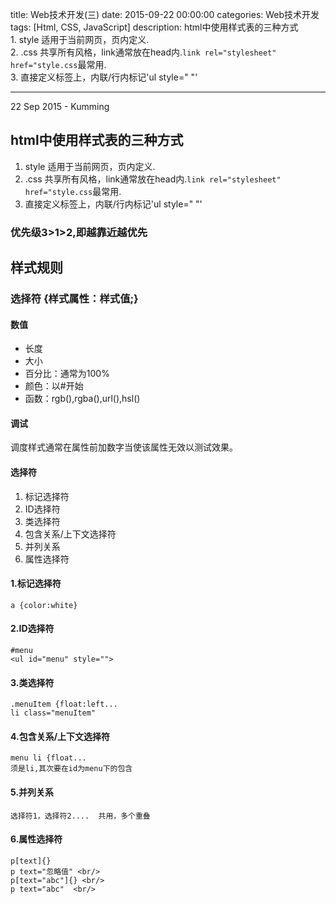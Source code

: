title: Web技术开发(三)
date: 2015-09-22 00:00:00
categories: Web技术开发
tags: [Html, CSS, JavaScript]
description: html中使用样式表的三种方式<br>1. style 适用于当前网页，页内定义.<br>2. .css 共享所有风格，link通常放在head内.`link rel="stylesheet" href="style.css`最常用.<br>3. 直接定义标签上，内联/行内标记'ul style=" "'

---
22 Sep 2015 - Kumming
## html中使用样式表的三种方式
1. style 适用于当前网页，页内定义.
2. .css 共享所有风格，link通常放在head内.`link rel="stylesheet" href="style.css`最常用.
3. 直接定义标签上，内联/行内标记'ul style=" "'
	
### 优先级3>1>2,即越靠近越优先

## 样式规则
### 选择符 {样式属性：样式值;}
#### 数值
- 长度
- 大小
- 百分比：通常为100%
- 颜色：以#开始
- 函数：rgb(),rgba(),url(),hsl()

#### 调试
调度样式通常在属性前加数字当使该属性无效以测试效果。

#### 选择符
1. 标记选择符
2. ID选择符
3. 类选择符
4. 包含关系/上下文选择符
5. 并列关系
6. 属性选择符

#### 1.标记选择符
    a {color:white}
#### 2.ID选择符
    #menu 
    <ul id="menu" style="">
#### 3.类选择符
    .menuItem {float:left... 
    li class="menuItem"
#### 4.包含关系/上下文选择符
    menu li {float... 
    须是li,其次要在id为menu下的包含
#### 5.并列关系
    选择符1，选择符2....  共用，多个重叠
#### 6.属性选择符
    p[text]{}
    p text="忽略值" <br/>
    p[text="abc"]{} <br/>
    p text="abc"  <br/>